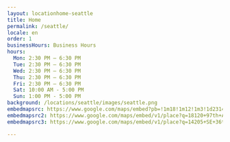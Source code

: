 ```yaml
---
layout: locationhome-seattle
title: Home
permalink: /seattle/
locale: en
order: 1
businessHours: Business Hours
hours: 
  Mon: 2:30 PM – 6:30 PM
  Tue: 2:30 PM – 6:30 PM
  Wed: 2:30 PM – 6:30 PM
  Thu: 2:30 PM – 6:30 PM
  Fri: 2:30 PM – 6:30 PM
  Sat: 10:00 AM - 5:00 PM
  Sun: 1:00 PM - 5:00 PM
background: /locations/seattle/images/seattle.png
embedmapsrc: https://www.google.com/maps/embed?pb=!1m18!1m12!1m3!1d23146.917036079045!2d-122.167955335536!3d47.65119959773146!2m3!1f0!2f0!3f0!3m2!1i1024!2i768!4f13.1!3m3!1m2!1s0x54906d6b64401f15%3A0x3a3c668ce22d5e87!2s4006%20148th%20Ave%20NE%2C%20Redmond%2C%20WA%2098052!5e0!3m2!1sen!2sus!4v1725983660733!5m2!1sen!2sus
embedmapsrc2: https://www.google.com/maps/embed/v1/place?q=18120+97th+AVE+NE,+Bothell+WA+98011&key=AIzaSyBFw0Qbyq9zTFTd-tUY6dZWTgaQzuU17R8
embedmapsrc3: https://www.google.com/maps/embed/v1/place?q=14205+SE+36th+ST,+Suite+100,+Bellevue,+WA+98006&key=AIzaSyBFw0Qbyq9zTFTd-tUY6dZWTgaQzuU17R8

---
```


